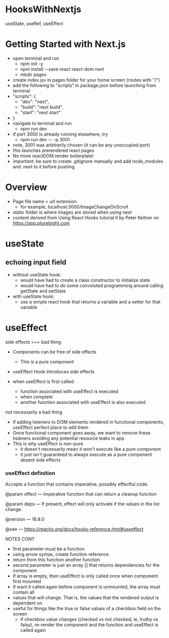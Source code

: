 # HooksWithNextjs
useState, useRef, useEffect

# Getting Started with Next.js
- open terminal and run
    - npm init -y
    - npm install --save react react-dom next
    - mkdir pages
- create index.jsx in pages folder for your home screen (routes with "/")
- add the following to "scripts" in package.json before launching from terminal
- "scripts": {
    - "dev": "next",
    - "build": "next build",
    - "start": "next start"
- }
- navigate to terminal and run
    - npm run dev
- if port 3000 is already running elsewhere, try
    - npm run dev -- -p 3001
- note, 3001 was arbitrarily chosen (it can be any unoccupied port)
- this launches prerendered react pages
- No more reactDOM.render boilerplate!
- *important*: be sure to create .gitignore manually and add node_modules and .next to it before pushing
# Overview

- Page file name = url extension 
    - for example, localhost:3000/ImageChangeOnScroll
- static folder is where images are stored when using next
- content derived from Using React Hooks tutorial II 
by Peter Kellner on https://app.pluralsight.com

# useState
## echoing input field
- without useState hook:
    - would have had to create a class constructor to initialize state
    - would have had to do some convoluted programming around calling getState and setState
- with useState hook:
    - use a simple react hook that returns a variable and a setter for that variable 

# useEffect

side effects === bad thing

- Components can be free of side effects
    - This is a pure component

- useEffect Hook introduces side effects
- when useEffect is first called:
    - function associated with useEffect is executed
    - when complete
    - another function associated with useEffect is also executed

not necessarily a bad thing 

- if adding listeners to DOM elements rendered in functional components, useEffect perfect place to add them
- Once functional component goes away, we want to remove these listeners avoiding any potential resource leaks in app
- This is why useEffect is non-pure
    - it doesn't necessarily mean it won't execute like a pure component
    - it just isn't guaranteed to always execute as a pure component absent side effects

### useEffect definition
Accepts a function that contains imperative, possibly effectful code.

@param effect — Imperative function that can return a cleanup function

@param deps — If present, effect will only activate if the values in the list change.

@version — 16.8.0

@see — https://reactjs.org/docs/hooks-reference.html#useeffect


NOTES CONT
- first parameter must be a function
- using arrow syntax, create function reference
- return from this function another function
- second parameter is just an array [] that returns dependencies for the component
- if array is empty, then useEffect is only called once when component first mounted
- if want it called again before component is unmounted, the array must contain all
- values that will change. That is, the values that the rendered output is dependent on
- useful for things like the true or false values of a checkbox field on the screen
    - if checkbox value changes (checked vs not checked; ie, truthy vs falsy), re-render the component and the function and useEffect is called again